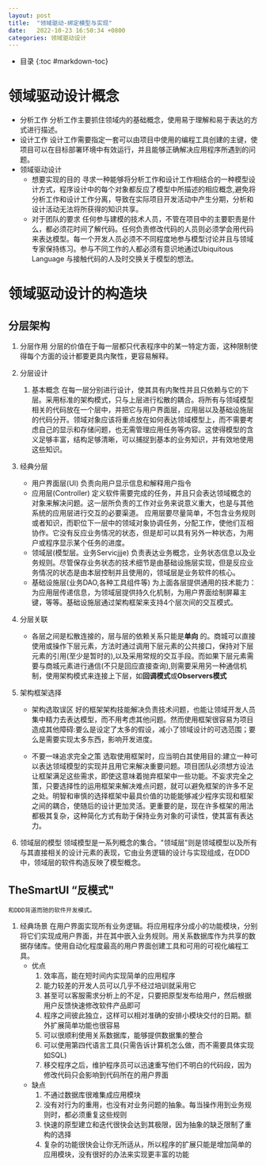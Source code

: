 ```yaml
---
layout: post
title:  "领域驱动-绑定模型与实现"
date:   2022-10-23 16:50:34 +0800
categories: 领域驱动设计
---
```

* 目录
{:toc #markdown-toc}

# 领域驱动设计概念
* 分析工作
	分析工作主要抓住领域内的基础概念，使用易于理解和易于表达的方式进行描述。
* 设计工作
	设计工作需要指定一套可以由项目中使用的编程工具创建的主键，使项目可以在目标部署环境中有效运行，并且能够正确解决应用程序所遇到的问题。
* 领域驱动设计
	* 想要实现的目的
		寻求一种能够将分析工作和设计工作相结合的一种模型设计方式，程序设计中的每个对象都反应了模型中所描述的相应概念,避免将分析工作和设计工作分离，导致在实际项目开发活动中产生分期，分析和设计活动无法将所获得的知识共享。
	* 对于团队的要求
		任何参与建模的技术人员，不管在项目中的主要职责是什么，都必须花时间了解代码。任何负责修改代码的人员则必须学会用代码来表达模型。每一个开发人员必须不不同程度地参与模型讨论并且与领域专家保持练习。参与不同工作的人都必须有意识地通过Ubiquitous Language 与接触代码的人及时交换关于模型的想法。
# 领域驱动设计的构造块

## 分层架构
1. 分层作用
	分层的价值在于每一层都只代表程序中的某一特定方面，这种限制使得每个方面的设计都要更具内聚性，更容易解释。
2. 分层设计
	 1. 基本概念
		在每一层分别进行设计，使其具有内聚性并且只依赖与它的下层。采用标准的架构模式，只与上层进行松散的耦合。将所有与领域模型相关的代码放在一个层中，并把它与用户界面层，应用层以及基础设施层的代码分开。领域对象应该将重点放在如何表达领域模型上，而不需要考虑自己的显示和存储问题，也无需管理应用任务等内容。这使得模型的含义足够丰富，结构足够清晰，可以捕捉到基本的业务知识，并有效地使用这些知识。	
3.  经典分层
	* 用户界面层(UI)
		负责向用户显示信息和解释用户指令
	*  应用层(Controller)
		定义软件需要完成的任务，并且只会表达领域概念的对象来解决问题。这一层所负责的工作对业务来说意义重大，也是与其他系统的应用层进行交互的必要渠道。
		应用层要尽量简单，不包含业务规则或者知识，而职位下一层中的领域对象协调任务，分配工作，使他们互相协作。它没有反应业务情况的状态，但是却可以具有另外一种状态，为用户或程序显示某个任务的进度。
	*  领域层(模型层。业务Servicjjje)
		负责表达业务概念，业务状态信息以及业务规则。尽管保存业务状态的技术细节是由基础设施层实现，但是反应业务情况的状态是由本层控制并且使用的，领域层是业务软件的核心。
	* 基础设施层(业务DAO,各种工具组件等)
		 为上面各层提供通用的技术能力：为应用层传递信息，为领域层提供持久化机制，为用户界面绘制屏幕主键，等等。基础设施层通过架构框架来支持4个层次间的交互模式。
4.  分层关联
	* 各层之间是松散连接的，层与层的依赖关系只能是**单向** 的。商城可以直接使用或操作下层元素，方法时通过调用下层元素的公共接口，保持对下层元素的引用(至少是暂时的),以及采用常规的交互手段。而如果下层元素需要与商城元素进行通信(不只是回应直接查询),则需要采用另一种通信机制，使用架构模式来连接上下层，如**回调模式**或**Observers模式**

5.  架构框架选择
	* 架构选取误区
		好的框架架构技能解决负责技术问题，也能让领域开发人员集中精力去表达模型，而不用考虑其他问题。然而使用框架很容易为项目造成其他障碍:要么是设定了太多的假设，减小了领域设计的可选范围；要么是需要实现太多东西，影响开发进度。
	
	* 不要一味追求完全之策 
		选取使用框架时，应当明白其使用目的:建立一种可以表达领域模型的实现并且用它来解决重要问题。项目团队必须想方设法让框架满足这些需求，即使这意味着抛弃框架中一些功能。不妄求完全之策，只要选择性的运用框架来解决难点问题，就可以避免框架的许多不足之处。明智和审慎的选择框架中最具价值的功能能够减少程序实现和框架之间的耦合，使随后的设计更加灵活。更重要的是，现在许多框架的用法都极其复杂，这种简化方式有助于保持业务对象的可读性，使其富有表达力。
6.  领域层的模型
		领域模型是一系列概念的集合。"领域层"则是领域模型以及所有与其直接相关的设计元素的表现，它由业务逻辑的设计与实现组成，在DDD中，领域层的软件构造反映了模型概念。
		
## TheSmartUI “反模式"
	和DDD背道而驰的软件开发模式。
1. 经典场景
	在用户界面实现所有业务逻辑。将应用程序分成小的功能模块，分别将它们实现成用户界面，并在其中嵌入业务规则。用关系数据库作为共享的数据存储库。使用自动化程度最高的用户界面创建工具和可用的可视化编程工具。
	* 优点
		1. 效率高，能在短时间内实现简单的应用程序
		2. 能力较差的开发人员可以几乎不经过培训就采用它
		3. 甚至可以客服需求分析上的不足，只要把原型发布给用户，然后根据用户反馈快速修改软件产品即可
		4. 程序之间彼此独立，这样可以相对准确的安排小模块交付的日期。额外扩展简单功能也很容易
		5. 可以很顺利使用关系数据库，能够提供数据集的整合
		6. 可以使用第四代语言工具(只需告诉计算机怎么做，而不需要具体实现如SQL)
		7. 移交程序之后，维护程序员可以迅速重写他们不明白的代码段，因为修改代码只会影响到代码所在的用户界面
	* 缺点
		1. 不通过数据库很难集成应用模块
		2. 没有对行为的重用，也没有对业务问题的抽象。每当操作用到业务规则时，都必须重复这些规则
		3. 快速的原型建立和迭代很快会达到其极限，因为抽象的缺乏限制了重构的选择
		4. 复杂的功能很快会让你无所适从，所以程序的扩展只能是增加简单的应用模块，没有很好的办法来实现更丰富的功能
